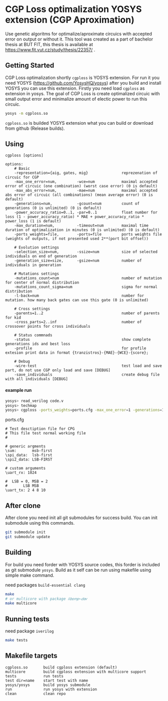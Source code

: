 # CGP Loss optimalization YOSYS extension (CGP Aproximation)

Use genetic algoritms for optimalize/aproximate circuics with accepted error on output or without it. This tool was created as a part of bachelor thesis at BUT FIT, this thesis is available at https://www.fit.vut.cz/study/thesis/22357/ .


## Getting Started

CGP Loss optimalization shortly `cgploss` is YOSYS extension. For run it you need YOSYS (https://github.com/YosysHQ/yosys) after you build and install YOSYS you can use this extension. Firstly you need load `cgploss` as extension in yosys. The goal of CGP Loss is create optimalized circuic with small output error and minimalize amount of electic power to run this circuic.

```bash
yosys -m cgploss.so
```
`cgploss.so` is builded YOSYS extension what you can build or download from github (Release builds).

## Using

```
cgploss [options]

options:
	# Basic
	-representation={aig, gates, mig}               reprezenation of circuic for CGP
	-max_one_error=num,         -wce=num            maximal accepted error of circuic (one combination) (worst case error) (0 is default)
	-max_abs_error=num,         -mae=num            maximal accepted abs error of circuic (all combinations) (mean average error) (0 is default)
	-generations=num,           -gcount=num         count of generations (0 is unlimited) (0 is default)
	-power_accuracy_ratio=0..1, -par=0..1           float number for loss (1 - power_accuracy_ratio) * MAE + power_accuracy_ratio * power_loss (1 is default)
	-max_duration=num,          -timeout=num        maximal time duration of optimalization in minutes (0 is unlimited) (0 is default)
	-ports_weights=file,        -ports=file         ports weights file (weights of outputs, if not presented used 2**(port bit offset))
	
	# Evolution settings
	-selection_size=num,        -ssize=num          size of selected individuals on end of generation
	-generation_size=size,      -gsize=num          number of individuals in generation

	# Mutations settings
	-mutations_count=num                            number of mutation for center of normal distribution
	-mutations_count_sigma=num                      sigma for normal distribution
	-l-back=num                                     number for mutation. how many back gates can use this gate (0 is unlimited)
	
	# Cross settings
	-parents=1..2                                   number of parents for kid
	-cross_parts=2..inf                             number of crossover points for cross individuals
	
	# Status commnads
	-status                                         show complete generations ids and best loss
	-profile                                        for profile extesion print data in format {tranzistros}-{MAE}-{WCE}-{score};

	# Debug
	-wire-test                                      test load and save part, do not use CGP only load and save [DEBUG]
	-save_individuals                               create debug file with all individuals [DEBUG]
```

#### example run
```bash
yosys> read_verilog code.v
yosys> techmap
yosys> cgploss -ports_weights=ports.cfg -max_one_error=1 -generations=100
```

ports.cfg
```
# Test desctiption file for CPG
# This file test normal working file
#

# generic argments
\sum:       msb-first 
\spi_data:  lsb-first
\spi2_data: LSB-FIRST

# custom arguments
\uart_rx: 1024

#  LSB = 0, MSB = 2
#       LSB MSB
\uart_tx: 2 4 8 10
```

## After clone

After clone you need init all git submodules for success build. You can init submodule using this commands.

```bash
git submodule init
git submodule update
```

## Building

For build you need forder with YOSYS source codes, this forder is included as git submodule `yosys`. Build as it self can be run using makefile using simple make command.

need packages `build-essential clang`

```bash
make
# or multicore with package 𝑙𝑖𝑏𝑜𝑚𝑝−𝑑𝑒𝑣
make multicore
```

## Running tests

need package `iverilog`

```bash
make tests
```

## Makefile targets

```
cgploss.so       build cgploss extension (default)
multicore        build cgploss extension with multicore support
tests            run tests
test dir=name    start test with name
yosys/yosys      build yosys submodule
run              run yosys with extension
clean            clean repo
```
